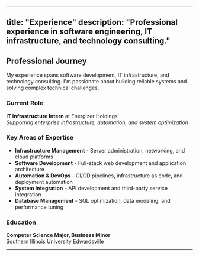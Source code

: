 ---
   title: "Experience"
   description: "Professional experience in software engineering, IT infrastructure, and technology consulting."
   ---
   
   ## Professional Journey
   
   My experience spans software development, IT infrastructure, and technology consulting. I'm passionate about building reliable systems and solving complex technical challenges.
   
   ### Current Role
   
   **IT Infrastructure Intern** at Energizer Holdings  
   *Supporting enterprise infrastructure, automation, and system optimization*
   
   ### Key Areas of Expertise
   
   - **Infrastructure Management** - Server administration, networking, and cloud platforms
   - **Software Development** - Full-stack web development and application architecture  
   - **Automation & DevOps** - CI/CD pipelines, infrastructure as code, and deployment automation
   - **System Integration** - API development and third-party service integration
   - **Database Management** - SQL optimization, data modeling, and performance tuning
   
   ### Education
   
   **Computer Science Major, Business Minor**  
   Southern Illinois University Edwardsville
   
   ---
